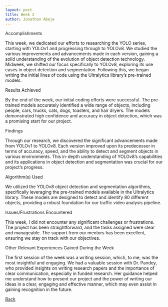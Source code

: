```yaml
---
layout: post
title: Week 2
author: Jonathan Abeje
---
```


Accomplishments

This week, we dedicated our efforts to researching the YOLO series, starting with YOLOv1 and progressing through to YOLOv8. We studied the various improvements and advancements made in each version, gaining a solid understanding of the evolution of object detection technology. Midweek, we shifted our focus specifically to YOLOv8, exploring its use cases in object detection and segmentation. Following this, we began writing the initial lines of code using the Ultralytics library’s pre-trained models.

Results Achieved

By the end of the week, our initial coding efforts were successful. The pre-trained models accurately identified a wide range of objects, including people, cars, trucks, cats, dogs, toasters, and hair dryers. The models demonstrated high confidence and accuracy in object detection, which was a promising start for our project.

Findings

Through our research, we discovered the significant advancements made from YOLOv1 to YOLOv8. Each version improved upon its predecessor in terms of accuracy, speed, and the ability to detect and segment objects in various environments. This in-depth understanding of YOLOv8’s capabilities and its applications in object detection and segmentation was crucial for our project’s progress.

Algorithm(s) Used

We utilized the YOLOv8 object detection and segmentation algorithms, specifically leveraging the pre-trained models available in the Ultralytics library. These models are designed to detect and identify 80 different objects, providing a robust foundation for our traffic video analysis pipeline.

Issues/Frustrations Encountered

This week, I did not encounter any significant challenges or frustrations. The project has been straightforward, and the tasks assigned were clear and manageable. The support from our mentors has been excellent, ensuring we stay on track with our objectives.

Other Relevant Experiences Gained During the Week

The first session of the week was a writing session, which, to me, was the most insightful and engaging. We had a valuable session with Dr. Pandey, who provided insights on writing research papers and the importance of clear communication, especially in funded research. Her guidance helped me understand how to present our project and the power of writing our ideas in a clear, engaging and effective manner, which may even assist in gaining recognition in the future.

[Back](./)
